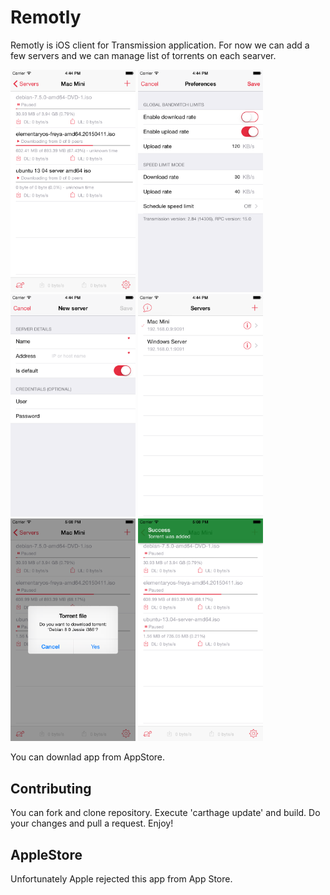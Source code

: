 # Remotly
Remotly is iOS client for Transmission application. For now we can add a few servers and we can manage list of torrents on each searver.

<img src="https://raw.githubusercontent.com/mczachurski/remotly-ios/develop/Images/01.png" width="200" >
<img src="https://raw.githubusercontent.com/mczachurski/remotly-ios/develop/Images/02.png" width="200" >
<img src="https://raw.githubusercontent.com/mczachurski/remotly-ios/develop/Images/03.png" width="200" >
<img src="https://raw.githubusercontent.com/mczachurski/remotly-ios/develop/Images/04.png" width="200" >
<img src="https://raw.githubusercontent.com/mczachurski/remotly-ios/develop/Images/05.png" width="200" >
<img src="https://raw.githubusercontent.com/mczachurski/remotly-ios/develop/Images/06.png" width="200" >

You can downlad app from AppStore.

## Contributing
You can fork and clone repository. Execute 'carthage update' and build. Do your changes and pull a request. Enjoy!

## AppleStore
Unfortunately Apple rejected this app from App Store.
